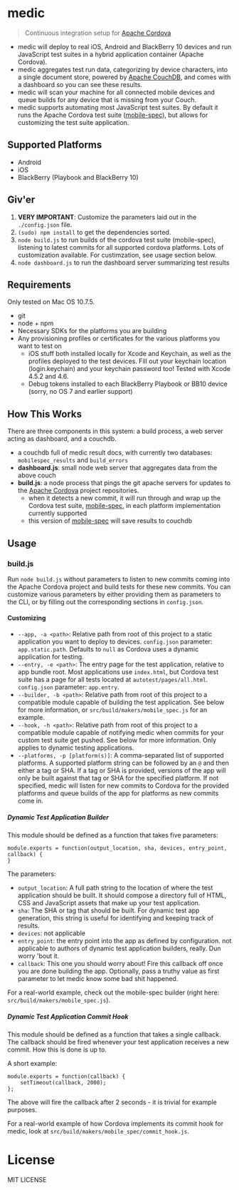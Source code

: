 # medic

> Continuous integration setup for [Apache Cordova](http://cordova.io)

- medic will deploy to real iOS, Android and BlackBerry 10 devices and run JavaScript test suites in a hybrid application container (Apache Cordova).
- medic aggregates test run data, categorizing by device characters, into a single document store, powered by [Apache CouchDB](http://couchdb.apache.org), and comes with a dashboard so you can see these results.
- medic will scan your machine for all connected mobile devices and queue builds for any device that is missing from your Couch.
- medic supports automating most JavaScript test suites. By default it runs the Apache Cordova test suite ([mobile-spec](http://git-wip-us.apache.org/repos/asf/cordova-mobile-spec.git)), but allows for customizing the test suite application.

## Supported Platforms

- Android
- iOS
- BlackBerry (Playbook and BlackBerry 10)

## Giv'er 

1. **VERY IMPORTANT**: Customize the parameters laid out in the `./config.json` file.
2. `(sudo) npm install` to get the dependencies sorted.
3. `node build.js` to run builds of the cordova test suite (mobile-spec), listening to latest commits for all supported cordova platforms. Lots of customization available. For custimzation, see usage section below.
4. `node dashboard.js` to run the dashboard server summarizing test results

## Requirements

Only tested on Mac OS 10.7.5.

- git
- node + npm
- Necessary SDKs for the platforms you are building
- Any provisioning profiles or certificates for the various platforms you want to test on
  - iOS stuff both installed locally for Xcode and Keychain, as well as the profiles deployed to the test devices. Fill out your keychain location (login.keychain) and your keychain password too! Tested with Xcode 4.5.2 and 4.6.
  - Debug tokens installed to each BlackBerry Playbook or BB10 device (sorry, no OS 7 and earlier support)

## How This Works

There are three components in this system: a build process, a web server acting as dashboard, and a couchdb.

- a couchdb full of medic result docs, with currently two databases: `mobilespec_results` and `build_errors`
- **dashboard.js**: small node web server that aggregates data from the above couch
- **build.js**: a node process that pings the git apache servers for updates to the [Apache Cordova](http://cordova.io) project repositories.
  - when it detects a new commit, it will run through and wrap up the Cordova test suite, [mobile-spec](http://github.com/apache/cordova-mobile-spec), in each platform implementation currently supported
  - this version of [mobile-spec](http://github.com/apache/cordova-mobile-spec) will save results to couchdb

## Usage

### build.js

Run `node build.js` without parameters to listen to new commits coming into the Apache Cordova project and build tests for these new commits. 
You can customize various parameters by either providing them as parameters to the CLI, or by filling out the corresponding sections in `config.json`.

#### Customizing

- `--app, -a <path>`: Relative path from root of this project to a static application you want to deploy to devices. `config.json` parameter: `app.static.path`. Defaults to `null` as Cordova uses a dynamic application for testing.
- `--entry, -e <path>`: The entry page for the test application, relative to app bundle root. Most applications use `index.html`, but Cordova test suite has a page for all tests located at `autotest/pages/all.html`. `config.json` parameter: `app.entry`.
- `--builder, -b <path>`: Relative path from root of this project to a compatible module capable of building the test application. See below for more information, or `src/build/makers/mobile_spec.js` for an example.
- `--hook, -h <path>`: Relative path from root of this project to a compatible module capable of notifying medic when commits for your custom test suite get pushed. See below for more information. Only applies to dynamic testing applications.
- `--platforms, -p [platform(s)]`: A comma-separated list of supported platforms. A supported platform string can be followed by an `@` and then either a tag or SHA. If a tag or SHA is provided, versions of the app will only be built against that tag or SHA for the specified platform. If not specified, medic will listen for new commits to Cordova for the provided platforms and queue builds of the app for platforms as new commits come in.

##### Dynamic Test Application Builder

This module should be defined as a function that takes five parameters:

    module.exports = function(output_location, sha, devices, entry_point, callback) {
    }

The parameters:

- `output_location`: A full path string to the location of where the test application should be built. It should compose a directory full of HTML, CSS and JavaScript assets that make up your test application.
- `sha`: The SHA or tag that should be built. For dynamic test app generation, this string is useful for identifying and keeping track of results.
- `devices`: not applicable
- `entry_point`: the entry point into the app as defined by configuration. not applicable to authors of dynamic test application builders, really. Dun worry 'bout it.
- `callback`: This one you should worry about! Fire this callback off once you are done building the app. Optionally, pass a truthy value as first parameter to let medic know some bad shit happened.

For a real-world example, check out the mobile-spec builder (right here: `src/build/makers/mobile_spec.js`).

##### Dynamic Test Application Commit Hook

This module should be defined as a function that takes a single callback. The callback should be fired whenever your test application receives a new commit. How this is done is up to. 

A short example:

    module.exports = function(callback) {
        setTimeout(callback, 2000);
    };

The above will fire the callback after 2 seconds - it is trivial for example purposes.

For a real-world example of how Cordova implements its commit hook for medic, look at `src/build/makers/mobile_spec/commit_hook.js`.


# License

MIT LICENSE
